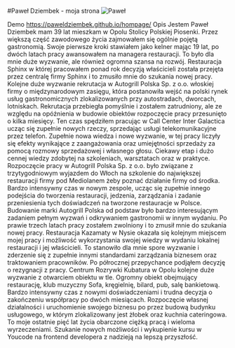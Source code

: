 #Paweł Dziembek - moja strona
![Paweł](images/paweł.jpg)

Demo
https://paweldziembek.github.io/hompage/
Opis
Jestem Paweł Dziembek mam 39 lat mieszkam w Opolu Stolicy Polskiej Piosenki. Przez większą część zawodowego życia zajmowałem się ogólnie pojętą gastronomią. Swoje pierwsze kroki stawiałem jako kelner mając 19 lat, po dwóch latach pracy awansowałem na managera restauracji. To było dla mnie duże wyzwanie, ale również ogromna szansa na rozwój. Restauracja Sphinx w której pracowałem ponad rok decyzją właścicieli została przejęta przez centralę firmy Sphinx i to zmusiło mnie do szukania nowej pracy. 
Kolejne duże wyzwanie rekrutacja w Autogrill Polska Sp. z o.o. włoskiej firmy o międzynarodowym zasięgu, która postanowiła wejść na polski rynek usług gastronomicznych zlokalizowanych przy autostradach, dworcach, lotniskach. Rekrutacja przebiegła pomyślnie i zostałem zatrudniony, ale ze względu na opóźnienia w budowie obiektów rozpoczęcie pracy przesunięto o kilka miesięcy. 
Ten czas spędziłem pracując w Call Center Inter Galactica ucząc się zupełnie nowych rzeczy, sprzedając usługi telekomunikacyjne przez telefon. Zupełnie nowa wiedza i nowe wyzwanie, w tej pracy liczyły się efekty wynikające z zaangażowania oraz umiejętności sprzedaży za pomocą rozmowy sprzedażowej i własnego głosu. Ciekawy etap i dużo cennej wiedzy zdobytej na szkoleniach, warsztatach oraz w praktyce. 
Rozpoczęcie pracy w Autogrill Polska Sp. z o.o. było związane z trzytygodniowym wyjazdem do Włoch na szkolenie do największej restauracji firmy pod Mediolanem żeby poznać działanie firmy od środka. Bardzo intensywny czas w nowym zespole, ucząc się zupełnie innego podejścia do tworzenia restauracji, jedzenia, zarządzania i zadanie przeniesienia tych doświadczeń na tworzone restauracje w  Polsce. Budowanie marki Autogrill Polska od podstaw było bardzo interesującym zadaniem pełnym wyzwań i odkrywaniem gastronomii w innym wydaniu. Po prawie trzech latach pracy zostałem zwolniony i to zmusił mnie do szukania nowej pracy.
Restauracja Kazamaty w Nysie okazała się kolejnym miejscem mojej pracy i możliwość wykorzystania swojej wiedzy w wydaniu lokalnej restauracji i jej właścicieli. To stanowiło dla mnie spore wyzwanie i zderzenie się z zupełnie innymi standardami zarządzania biznesem oraz traktowaniem pracowników. Po półrocznej przepychance podjąłem decyzję o rezygnacji z pracy. 
Centrum Rozrywki Kubatura w Opolu kolejne duże wyzwanie z otwarciem obiektu w tle. Ogromny obiekt obejmujący restaurację, klub muzyczny Sofa, kręgielnię, bilard, pub, salę bankietową. Bardzo intensywny czas z nowymi doświadczeniami i trudna decyzja o zakończeniu współpracy po dwóch miesiącach.
Rozpoczęcie własnej działalności i uruchomienie swojego biznesu po przez budową budynku usługowego, w którym zlokalizowany jest żłobek oraz kuchnia cateringowa. To moje ostatnie pięć lat życia obarczone ciężką pracą i wieloma wyrzeczeniami.
Szukanie nowych możliwości i wykupienie kursu w Youcode na frontend developera z nadzieją na lepszą przyszłość.

